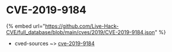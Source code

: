 # CVE-2019-9184
{% embed url="https://github.com/Live-Hack-CVE/full_database/blob/main/cves/2019/CVE-2019-9184.json" %}

* cved-sources ~> [cve-2019-9184](https://www.alice-snow.ru/2019/database/cve-2019-9184/cve-2019-9184-cved-sources)